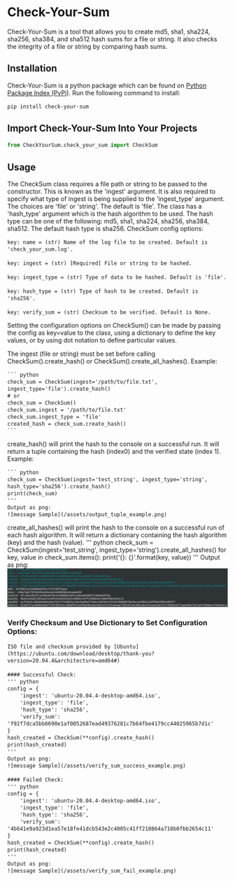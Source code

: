 # Check-Your-Sum
Check-Your-Sum is a tool that allows you to create md5, sha1, sha224, sha256, sha384, and sha512 hash sums for a file
or string. It also checks the integrity of a file or string by comparing hash sums.

## Installation

Check-Your-Sum is a python package which can be found on [Python Package Index (PyPi)](https://pypi.org/project/Check-Your-Sum/). Run the following command to install:<br>
``` bash
pip install check-your-sum
```

## Import Check-Your-Sum Into Your Projects
``` python
from CheckYourSum.check_your_sum import CheckSum
```

## Usage
The CheckSum class requires a file path or string to be passed to the constructor. This is known as the 'ingest'
argument. It is also required to specify what type of ingest is being supplied to the 'ingest_type' argument. The choices
are 'file' or 'string'. The default is 'file'. The class has a 'hash_type' argument which is the hash algorithm to be
used. The hash type can be one of the following: md5, sha1, sha224, sha256, sha384, sha512. The default hash type is
sha256. CheckSum config options:

    key: name = (str) Name of the log file to be created. Default is 'check_your_sum.log'.

    key: ingest = (str) [Required] File or string to be hashed.

    key: ingest_type = (str) Type of data to be hashed. Default is 'file'.

    key: hash_type = (str) Type of hash to be created. Default is 'sha256'.

    key: verify_sum = (str) Checksum to be verified. Default is None.

Setting the configuration options on CheckSum() can be made by passing the config as key=value to the class, using a dictionary to define the key values, or by using dot notation to define particular values.

The ingest (file or string) must be set before calling CheckSum().create_hash() or CheckSum().create_all_hashes(). Example:

    ``` python
    check_sum = CheckSum(ingest='/path/to/file.txt', ingest_type='file').create_hash()
    # or
    check_sum = CheckSum()
    check_sum.ingest = '/path/to/file.txt'
    check_sum.ingest_type = 'file'
    created_hash = check_sum.create_hash()
    ```
create_hash() will print the hash to the console on a successful run. It will return a tuple containing the hash (index0) and the verified state (index 1). Example:
    
    ``` python
    check_sum = CheckSum(ingest='test_string', ingest_type='string', hash_type='sha256').create_hash()
    print(check_sum)
    '''
    Output as png:
    ![message Sample](/assets/output_tuple_example.png)

create_all_hashes() will print the hash to the console on a successful run of each hash algorithm. It will return a
dictionary containing the hash algorithm (key) and the hash (value).
    ''' python
    check_sum = CheckSum(ingest='test_string', ingest_type='string').create_all_hashes()
    for key, value in check_sum.items():
        print('{}: {}'.format(key, value))
    '''
    Output as png:
    ![message Sample](/assets/output_dictionary_key_value.png)

### Verify Checksum and Use Dictionary to Set Configuration Options:
    ISO file and checksum provided by [Ubuntu](https://ubuntu.com/download/desktop/thank-you?version=20.04.4&architecture=amd64#)
    
    #### Successful Check:
    ''' python
    config = {
        'ingest': 'ubuntu-20.04.4-desktop-amd64.iso',
        'ingest_type': 'file',
        'hash_type': 'sha256',
        'verify_sum': 'f92f7dca5bb6690e1af0052687ead49376281c7b64fbe4179cc44025965b7d1c'
    }
    hash_created = CheckSum(**config).create_hash()
    print(hash_created)
    '''
    Output as png:
    ![message Sample](/assets/verify_sum_success_example.png)

    #### Failed Check:
    ''' python
    config = {
        'ingest': 'ubuntu-20.04.4-desktop-amd64.iso',
        'ingest_type': 'file',
        'hash_type': 'sha256',
        'verify_sum': '4b641e9a923d1ea57e18fe41dcb543e2c4005c41ff210864a710b0fbb2654c11'
    }
    hash_created = CheckSum(**config).create_hash()
    print(hash_created)
    '''
    Output as png:
    ![message Sample](/assets/verify_sum_fail_example.png)

